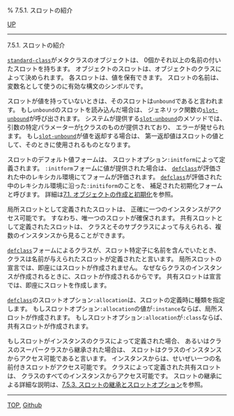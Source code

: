 % 7.5.1. スロットの紹介

[UP](7.5.html)  

---

7.5.1. スロットの紹介


[`standard-class`](4.4.standard-class.html)がメタクラスのオブジェクトは、
0個かそれ以上の名前の付いたスロットを持ちます。
オブジェクトのスロットは、オブジェクトのクラスによって決められます。
各スロットは、値を保有できます。
スロットの名前は、変数名として使うのに有効な構文のシンボルです。

スロットが値を持っていないときは、そのスロットは`unbound`であると言われます。
もし`unbound`のスロットを読み込んだ場合は、
ジェネリック関数の[`slot-unbound`](7.7.slot-unbound.html)が呼び出されます。
システムが提供する[`slot-unbound`](7.7.slot-unbound.html)のメソッドでは、
引数の特定パラメーターが[`t`](4.4.t-system-class.html)クラスのものが提供されており、
エラーが発せられます。
もし[`slot-unbound`](7.7.slot-unbound.html)が値を返却する場合は、
第一返却値はスロットの値として、そのときに使用されるものとなります。

スロットのデフォルト値フォームは、
スロットオプション`:initform`によって定義されます。
`:initform`フォームに値が提供された場合は、
[`defclass`](7.7.defclass.html)が評価された中のレキシカル環境にてフォームが評価されます。
[`defclass`](7.7.defclass.html)が評価された中のレキシカル環境に沿った`:initiform`のことを、
補足された初期化フォームと呼びます。
詳細は[7.1. オブジェクトの作成と初期化](7.1.html)を参照。

局所スロットとして定義されたスロットは、
正確に一つのインスタンスがアクセス可能です。
すなわち、唯一つのスロットが確保されます。
共有スロットとして定義されたスロットは、
クラスとそのサブクラスによって与えられる、複数のインスタンスから見ることができます。

[`defclass`](7.7.defclass.html)フォームによるクラスが、スロット特定子に名前を含んでいたとき、
クラスは名前が与えられたスロットが定義されたと言います。
局所スロットの宣言では、即座にはスロットが作成されません。
なぜならクラスのインスタンスが作成されるときに、スロットが作成されるからです。
共有スロットは宣言では、即座にスロットを作成します。

[`defclass`](7.7.defclass.html)のスロットオプション`:allocation`は、スロットの定義時に種類を指定します。
もしスロットオプション`:allocation`の値が`:instance`ならば、局所スロットが作成されます。
もしスロットオプション`:allocation`が`:class`ならば、共有スロットが作成されます。

もしスロットがインスタンスのクラスによって定義された場合、
あるいはクラスのスーパークラスから継承された場合は、
スロットはクラスのインスタンスからアクセス可能であると言います。
インスタンスからは、せいぜい一つの名前付きスロットがアクセス可能です。
クラスによって定義された共有スロットは、
クラスのすべてのインスタンスからアクセス可能です。
スロットの継承による詳細な説明は、[7.5.3. スロットの継承とスロットオプション](7.5.3.html)を参照。


---
[TOP](index.html),  [Github](https://github.com/nptcl/npt-japanese)

